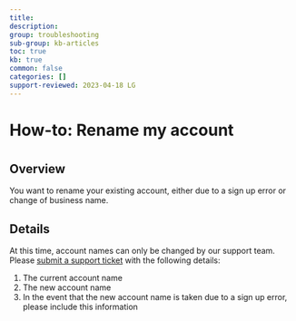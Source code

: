 ```yaml
---
title: 
description: 
group: troubleshooting
sub-group: kb-articles
toc: true
kb: true
common: false
categories: []
support-reviewed: 2023-04-18 LG
---
```


# How-to: Rename my account

#

## Overview

You want to rename your existing account, either due to a sign up error or
change of business name.

## Details

At this time, account names can only be changed by our support team. Please
[submit a support ticket](https://support.codefresh.io/hc/en-us/requests/new)
with the following details:

  1. The current account name
  2. The new account name
  3. In the event that the new account name is taken due to a sign up error, please include this information

